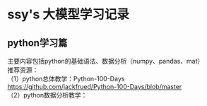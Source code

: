 # ssy's 大模型学习记录
## python学习篇
主要内容包括python的基础语法、数据分析（numpy、pandas、mat）<br>
推荐资源：<br>
（1）python总体教学：Python-100-Days https://github.com/jackfrued/Python-100-Days/blob/master<br>
（2）python数据分析教学：
